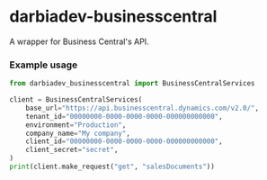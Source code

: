 # darbiadev-businesscentral
A wrapper for Business Central's API.

### Example usage
```python
from darbiadev_businesscentral import BusinessCentralServices

client = BusinessCentralServices(
    base_url="https://api.businesscentral.dynamics.com/v2.0/",
    tenant_id="00000000-0000-0000-0000-000000000000",
    environment="Production",
    company_name="My company",
    client_id="00000000-0000-0000-0000-000000000000",
    client_secret="secret",
)
print(client.make_request("get", "salesDocuments"))
```
